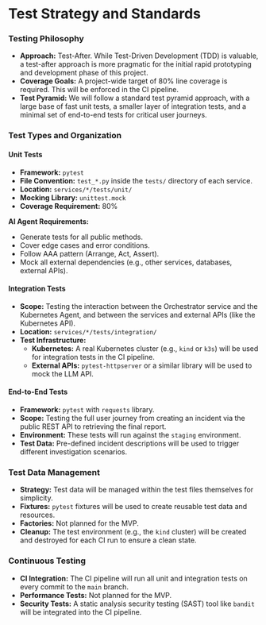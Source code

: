 # Test Strategy and Standards

### Testing Philosophy

- **Approach:** Test-After. While Test-Driven Development (TDD) is valuable, a test-after approach is more pragmatic for the initial rapid prototyping and development phase of this project.
- **Coverage Goals:** A project-wide target of 80% line coverage is required. This will be enforced in the CI pipeline.
- **Test Pyramid:** We will follow a standard test pyramid approach, with a large base of fast unit tests, a smaller layer of integration tests, and a minimal set of end-to-end tests for critical user journeys.

### Test Types and Organization

#### Unit Tests
- **Framework:** `pytest`
- **File Convention:** `test_*.py` inside the `tests/` directory of each service.
- **Location:** `services/*/tests/unit/`
- **Mocking Library:** `unittest.mock`
- **Coverage Requirement:** 80%

**AI Agent Requirements:**
- Generate tests for all public methods.
- Cover edge cases and error conditions.
- Follow AAA pattern (Arrange, Act, Assert).
- Mock all external dependencies (e.g., other services, databases, external APIs).

#### Integration Tests
- **Scope:** Testing the interaction between the Orchestrator service and the Kubernetes Agent, and between the services and external APIs (like the Kubernetes API).
- **Location:** `services/*/tests/integration/`
- **Test Infrastructure:**
    - **Kubernetes:** A real Kubernetes cluster (e.g., `kind` or `k3s`) will be used for integration tests in the CI pipeline.
    - **External APIs:** `pytest-httpserver` or a similar library will be used to mock the LLM API.

#### End-to-End Tests
- **Framework:** `pytest` with `requests` library.
- **Scope:** Testing the full user journey from creating an incident via the public REST API to retrieving the final report.
- **Environment:** These tests will run against the `staging` environment.
- **Test Data:** Pre-defined incident descriptions will be used to trigger different investigation scenarios.

### Test Data Management

- **Strategy:** Test data will be managed within the test files themselves for simplicity.
- **Fixtures:** `pytest` fixtures will be used to create reusable test data and resources.
- **Factories:** Not planned for the MVP.
- **Cleanup:** The test environment (e.g., the `kind` cluster) will be created and destroyed for each CI run to ensure a clean state.

### Continuous Testing

- **CI Integration:** The CI pipeline will run all unit and integration tests on every commit to the `main` branch.
- **Performance Tests:** Not planned for the MVP.
- **Security Tests:** A static analysis security testing (SAST) tool like `bandit` will be integrated into the CI pipeline.
